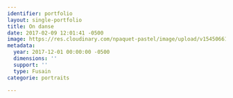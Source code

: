 ```yaml
---
identifier: portfolio
layout: single-portfolio
title: On danse
date: 2017-02-09 12:01:41 -0500
image: https://res.cloudinary.com/npaquet-pastel/image/upload/v1545066110/DSC00741-2-1.jpg
metadata:
  year: 2017-12-01 00:00:00 -0500
  dimensions: ''
  support: ''
  type: Fusain
categorie: portraits

---
```

